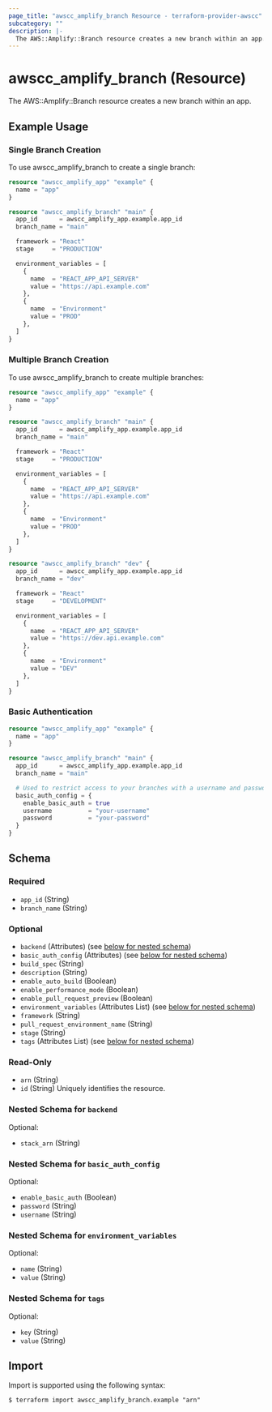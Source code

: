 ```yaml
---
page_title: "awscc_amplify_branch Resource - terraform-provider-awscc"
subcategory: ""
description: |-
  The AWS::Amplify::Branch resource creates a new branch within an app.
---
```


# awscc_amplify_branch (Resource)

The AWS::Amplify::Branch resource creates a new branch within an app.

## Example Usage

### Single Branch Creation
To use awscc_amplify_branch to create a single branch:
```terraform
resource "awscc_amplify_app" "example" {
  name = "app"
}

resource "awscc_amplify_branch" "main" {
  app_id      = awscc_amplify_app.example.app_id
  branch_name = "main"

  framework = "React"
  stage     = "PRODUCTION"

  environment_variables = [
    {
      name  = "REACT_APP_API_SERVER"
      value = "https://api.example.com"
    },
    {
      name  = "Environment"
      value = "PROD"
    },
  ]
}
```

### Multiple Branch Creation
To use awscc_amplify_branch to create multiple branches:
```terraform
resource "awscc_amplify_app" "example" {
  name = "app"
}

resource "awscc_amplify_branch" "main" {
  app_id      = awscc_amplify_app.example.app_id
  branch_name = "main"

  framework = "React"
  stage     = "PRODUCTION"

  environment_variables = [
    {
      name  = "REACT_APP_API_SERVER"
      value = "https://api.example.com"
    },
    {
      name  = "Environment"
      value = "PROD"
    },
  ]
}

resource "awscc_amplify_branch" "dev" {
  app_id      = awscc_amplify_app.example.app_id
  branch_name = "dev"

  framework = "React"
  stage     = "DEVELOPMENT"

  environment_variables = [
    {
      name  = "REACT_APP_API_SERVER"
      value = "https://dev.api.example.com"
    },
    {
      name  = "Environment"
      value = "DEV"
    },
  ]
}
```

### Basic Authentication
```terraform
resource "awscc_amplify_app" "example" {
  name = "app"
}

resource "awscc_amplify_branch" "main" {
  app_id      = awscc_amplify_app.example.app_id
  branch_name = "main"

  # Used to restrict access to your branches with a username and password
  basic_auth_config = {
    enable_basic_auth = true
    username          = "your-username"
    password          = "your-password"
  }
}
```

<!-- schema generated by tfplugindocs -->
## Schema

### Required

- `app_id` (String)
- `branch_name` (String)

### Optional

- `backend` (Attributes) (see [below for nested schema](#nestedatt--backend))
- `basic_auth_config` (Attributes) (see [below for nested schema](#nestedatt--basic_auth_config))
- `build_spec` (String)
- `description` (String)
- `enable_auto_build` (Boolean)
- `enable_performance_mode` (Boolean)
- `enable_pull_request_preview` (Boolean)
- `environment_variables` (Attributes List) (see [below for nested schema](#nestedatt--environment_variables))
- `framework` (String)
- `pull_request_environment_name` (String)
- `stage` (String)
- `tags` (Attributes List) (see [below for nested schema](#nestedatt--tags))

### Read-Only

- `arn` (String)
- `id` (String) Uniquely identifies the resource.

<a id="nestedatt--backend"></a>
### Nested Schema for `backend`

Optional:

- `stack_arn` (String)


<a id="nestedatt--basic_auth_config"></a>
### Nested Schema for `basic_auth_config`

Optional:

- `enable_basic_auth` (Boolean)
- `password` (String)
- `username` (String)


<a id="nestedatt--environment_variables"></a>
### Nested Schema for `environment_variables`

Optional:

- `name` (String)
- `value` (String)


<a id="nestedatt--tags"></a>
### Nested Schema for `tags`

Optional:

- `key` (String)
- `value` (String)

## Import

Import is supported using the following syntax:

```shell
$ terraform import awscc_amplify_branch.example "arn"
```

